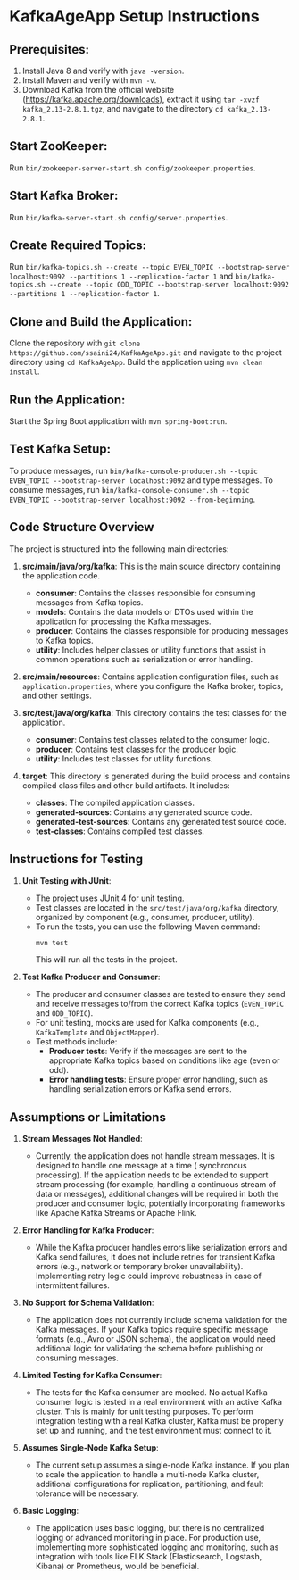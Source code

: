 # KafkaAgeApp Setup Instructions

## Prerequisites:

1. Install Java 8 and verify with `java -version`.
2. Install Maven and verify with `mvn -v`.
3. Download Kafka from the official website (https://kafka.apache.org/downloads), extract it
   using `tar -xvzf kafka_2.13-2.8.1.tgz`, and navigate to the directory `cd kafka_2.13-2.8.1`.

## Start ZooKeeper:

Run `bin/zookeeper-server-start.sh config/zookeeper.properties`.

## Start Kafka Broker:

Run `bin/kafka-server-start.sh config/server.properties`.

## Create Required Topics:

Run `bin/kafka-topics.sh --create --topic EVEN_TOPIC --bootstrap-server localhost:9092 --partitions 1 --replication-factor 1`
and `bin/kafka-topics.sh --create --topic ODD_TOPIC --bootstrap-server localhost:9092 --partitions 1 --replication-factor 1`.

## Clone and Build the Application:

Clone the repository with `git clone https://github.com/ssaini24/KafkaAgeApp.git` and navigate to the project directory using `cd KafkaAgeApp`.
Build the application using `mvn clean install`.

## Run the Application:

Start the Spring Boot application with `mvn spring-boot:run`.

## Test Kafka Setup:

To produce messages, run `bin/kafka-console-producer.sh --topic EVEN_TOPIC --bootstrap-server localhost:9092` and type
messages. To consume messages,
run `bin/kafka-console-consumer.sh --topic EVEN_TOPIC --bootstrap-server localhost:9092 --from-beginning`.

## Code Structure Overview

The project is structured into the following main directories:

1. **src/main/java/org/kafka**: This is the main source directory containing the application code.
    - **consumer**: Contains the classes responsible for consuming messages from Kafka topics.
    - **models**: Contains the data models or DTOs used within the application for processing the Kafka messages.
    - **producer**: Contains the classes responsible for producing messages to Kafka topics.
    - **utility**: Includes helper classes or utility functions that assist in common operations such as serialization
      or error handling.

2. **src/main/resources**: Contains application configuration files, such as `application.properties`, where you
   configure the Kafka broker, topics, and other settings.

3. **src/test/java/org/kafka**: This directory contains the test classes for the application.
    - **consumer**: Contains test classes related to the consumer logic.
    - **producer**: Contains test classes for the producer logic.
    - **utility**: Includes test classes for utility functions.

4. **target**: This directory is generated during the build process and contains compiled class files and other build
   artifacts. It includes:
    - **classes**: The compiled application classes.
    - **generated-sources**: Contains any generated source code.
    - **generated-test-sources**: Contains any generated test source code.
    - **test-classes**: Contains compiled test classes.

## Instructions for Testing

1. **Unit Testing with JUnit**:
    - The project uses JUnit 4 for unit testing.
    - Test classes are located in the `src/test/java/org/kafka` directory, organized by component (e.g., consumer,
      producer, utility).
    - To run the tests, you can use the following Maven command:
      ```bash
      mvn test
      ```
      This will run all the tests in the project.

2. **Test Kafka Producer and Consumer**:
    - The producer and consumer classes are tested to ensure they send and receive messages to/from the correct Kafka
      topics (`EVEN_TOPIC` and `ODD_TOPIC`).
    - For unit testing, mocks are used for Kafka components (e.g., `KafkaTemplate` and `ObjectMapper`).
    - Test methods include:
        - **Producer tests**: Verify if the messages are sent to the appropriate Kafka topics based on conditions like
          age (even or odd).
        - **Error handling tests**: Ensure proper error handling, such as handling serialization errors or Kafka send
          errors.

## Assumptions or Limitations

1. **Stream Messages Not Handled**:
    - Currently, the application does not handle stream messages. It is designed to handle one message at a time (
      synchronous processing). If the application needs to be extended to support stream processing (for example,
      handling a continuous stream of data or messages), additional changes will be required in both the producer and
      consumer logic, potentially incorporating frameworks like Apache Kafka Streams or Apache Flink.

2. **Error Handling for Kafka Producer**:
    - While the Kafka producer handles errors like serialization errors and Kafka send failures, it does not include
      retries for transient Kafka errors (e.g., network or temporary broker unavailability). Implementing retry logic
      could improve robustness in case of intermittent failures.

3. **No Support for Schema Validation**:
    - The application does not currently include schema validation for the Kafka messages. If your Kafka topics require
      specific message formats (e.g., Avro or JSON schema), the application would need additional logic for validating
      the schema before publishing or consuming messages.

4. **Limited Testing for Kafka Consumer**:
    - The tests for the Kafka consumer are mocked. No actual Kafka consumer logic is tested in a real environment with
      an active Kafka cluster. This is mainly for unit testing purposes. To perform integration testing with a real
      Kafka cluster, Kafka must be properly set up and running, and the test environment must connect to it.

5. **Assumes Single-Node Kafka Setup**:
    - The current setup assumes a single-node Kafka instance. If you plan to scale the application to handle a
      multi-node Kafka cluster, additional configurations for replication, partitioning, and fault tolerance will be
      necessary.

6. **Basic Logging**:
    - The application uses basic logging, but there is no centralized logging or advanced monitoring in place. For
      production use, implementing more sophisticated logging and monitoring, such as integration with tools like ELK
      Stack (Elasticsearch, Logstash, Kibana) or Prometheus, would be beneficial.
